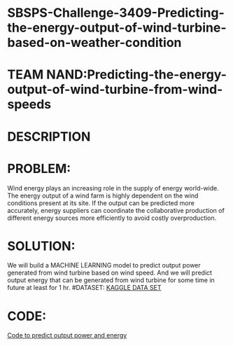 # SBSPS-Challenge-3409-Predicting-the-energy-output-of-wind-turbine-based-on-weather-condition
# TEAM NAND:Predicting-the-energy-output-of-wind-turbine-from-wind-speeds
# DESCRIPTION
# PROBLEM:
Wind energy plays an increasing role in the supply of energy world-wide. The energy output of a wind farm is highly dependent on the wind conditions present at its site. If the
output can be predicted more accurately, energy suppliers can coordinate the collaborative production of different energy sources more efficiently to avoid costly overproduction.
# SOLUTION:
We will build a MACHINE LEARNING model to predict output power generated from wind turbine based on wind speed. And we will predict output energy that can be generated from wind 
turbine for some time in future at least for 1 hr.
#DATASET:
[KAGGLE DATA SET](https://www.kaggle.com/berkerisen/wind-turbine-scada-dataset)
# CODE:
[Code to predict output power and energy](https://github.com/SmartPracticeschool/SBSPS-Challenge-3409-Predicting-the-energy-output-of-wind-turbine-based-on-weather-condition/blob/master/POWERPREDICTION%20(3).ipynb)
